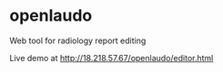 # openlaudo
Web tool for radiology report editing


Live demo at http://18.218.57.67/openlaudo/editor.html

